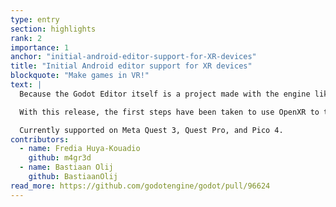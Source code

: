 ```yaml
---
type: entry
section: highlights
rank: 2
importance: 1
anchor: "initial-android-editor-support-for-XR-devices"
title: "Initial Android editor support for XR devices"
blockquote: "Make games in VR!"
text: |
  Because the Godot Editor itself is a project made with the engine like any other, it can be made available in more unconventional places like the web or on mobile.

  With this release, the first steps have been taken to use OpenXR to transfer the existing Android editor into the context of mixed reality headsets.

  Currently supported on Meta Quest 3, Quest Pro, and Pico 4.
contributors:
  - name: Fredia Huya-Kouadio
    github: m4gr3d
  - name: Bastiaan Olij
    github: BastiaanOlij
read_more: https://github.com/godotengine/godot/pull/96624
---
```

